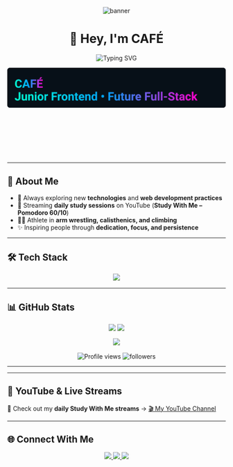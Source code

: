 <p align="center">
  <img width="910" height="501" alt="banner" src="https://github.com/user-attachments/assets/7b95841c-ec23-45ed-aa03-9441c0c2c44e" />
</p>

<h1 align="center">👋 Hey, I'm CAFÉ</h1>

<p align="center">
  <img src="https://readme-typing-svg.herokuapp.com?font=Fira+Code&size=24&duration=3000&pause=1000&color=00C2FF&center=true&vCenter=true&width=600&lines=Frontend+Developer+☕;Future+Full-Stack+Engineer+🚀;Consistency+Discipline+Focus+🔥;Lifelong+Learner+📚" alt="Typing SVG" />
</p>

<p align="center">
  <img src="assets/neon-header.svg" style="max-width:100%; height:auto;" alt="CAFÉ neon header"/>
</p>

<?xml version="1.0" encoding="utf-8"?>
<svg xmlns="http://www.w3.org/2000/svg" width="1200" height="220" viewBox="0 0 1200 220" role="img" aria-label="CAFÉ neon header">
  <defs>
    <linearGradient id="g" x1="0" x2="1">
      <stop offset="0%" stop-color="#00ffd5">
        <animate attributeName="stop-color" values="#00ffd5;#00a3ff;#ff00d0;#00ffd5" dur="6s" repeatCount="indefinite"/>
      </stop>
      <stop offset="50%" stop-color="#00a3ff">
        <animate attributeName="stop-color" values="#00a3ff;#ff00d0;#00ffd5;#00a3ff" dur="6s" repeatCount="indefinite"/>
      </stop>
      <stop offset="100%" stop-color="#ff00d0">
        <animate attributeName="stop-color" values="#ff00d0;#00ffd5;#00a3ff;#ff00d0" dur="6s" repeatCount="indefinite"/>
      </stop>
    </linearGradient>


  </defs>


</svg>

---

## 🚀 About Me  
- 🌱 Always exploring new **technologies** and **web development practices**  
- 🎥 Streaming **daily study sessions** on YouTube (**Study With Me – Pomodoro 60/10**)  
- 🏋️‍♂️ Athlete in **arm wrestling, calisthenics, and climbing**  
- ✨ Inspiring people through **dedication, focus, and persistence**  

---

## 🛠️ Tech Stack  

<p align="center">
  <img src="https://skillicons.dev/icons?i=html,css,js,php,mysql,figma,firebase,python" />
</p>

---

## 📊 GitHub Stats  

<p align="center">
  <img src="https://github-readme-stats.vercel.app/api?username=CAFE2l&show_icons=true&theme=tokyonight&hide_border=true" height="150"/>
  <img src="https://github-readme-stats.vercel.app/api/top-langs/?username=CAFE2l&layout=compact&theme=tokyonight&hide_border=true" height="150"/>
</p>

<p align="center">
  <img src="https://github-readme-streak-stats.herokuapp.com/?user=CAFE2l&theme=tokyonight&hide_border=true" height="150"/>
</p>

<p align="center">
  <img src="https://komarev.com/ghpvc/?username=CAFE2l&color=blueviolet&style=flat-square" alt="Profile views"/>
  <img src="https://img.shields.io/github/followers/CAFE2l?label=Followers&style=flat-square&color=blueviolet" alt="followers"/>
</p>

---


---

## 🎥 YouTube & Live Streams  

📌 Check out my **daily Study With Me streams** → [🎬 My YouTube Channel](https://www.youtube.com/@CAFE_ct/streams)  

---

## 🌐 Connect With Me  

<p align="center">
  <a href="https://www.linkedin.com/in/gabriel-felipe-sabino-de-souza-ab05a630a/" target="_blank">
    <img src="https://img.shields.io/badge/LinkedIn-0A66C2?style=for-the-badge&logo=linkedin&logoColor=white"/>
  </a>
  <a href="mailto:gutiajs@gmail.com">
    <img src="https://img.shields.io/badge/Email-D14836?style=for-the-badge&logo=gmail&logoColor=white"/>
  </a>
  <a href="https://wa.me/5541996713782" target="_blank">
    <img src="https://img.shields.io/badge/WhatsApp-25D366?style=for-the-badge&logo=whatsapp&logoColor=white"/>
  </a>
</p>
